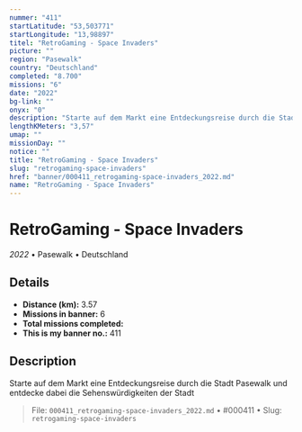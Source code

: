 ```yaml
---
nummer: "411"
startLatitude: "53,503771"
startLongitude: "13,98897"
titel: "RetroGaming - Space Invaders"
picture: ""
region: "Pasewalk"
country: "Deutschland"
completed: "8.700"
missions: "6"
date: "2022"
bg-link: ""
onyx: "0"
description: "Starte auf dem Markt eine Entdeckungsreise durch die Stadt Pasewalk und entdecke dabei die Sehenswürdigkeiten der Stadt"
lengthKMeters: "3,57"
umap: ""
missionDay: ""
notice: ""
title: "RetroGaming - Space Invaders"
slug: "retrogaming-space-invaders"
href: "banner/000411_retrogaming-space-invaders_2022.md"
name: "RetroGaming - Space Invaders"
---
```

# RetroGaming - Space Invaders

*2022* • Pasewalk • Deutschland





## Details
- **Distance (km):** 3.57
- **Missions in banner:** 6
- **Total missions completed:** 
- **This is my banner no.:** 411



## Description
Starte auf dem Markt eine Entdeckungsreise durch die Stadt Pasewalk und entdecke dabei die Sehenswürdigkeiten der Stadt




> File: `000411_retrogaming-space-invaders_2022.md` • #000411 • Slug: `retrogaming-space-invaders`
